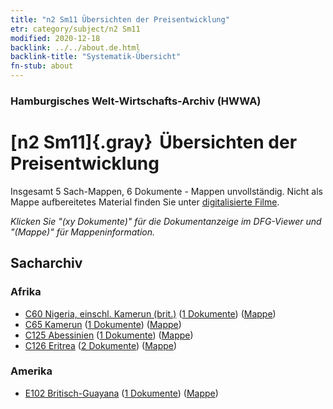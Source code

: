 ```yaml
---
title: "n2 Sm11 Übersichten der Preisentwicklung"
etr: category/subject/n2 Sm11
modified: 2020-12-18
backlink: ../../about.de.html
backlink-title: "Systematik-Übersicht"
fn-stub: about
---
```


### Hamburgisches Welt-Wirtschafts-Archiv (HWWA)
# [n2 Sm11]{.gray}&#8201; Übersichten der Preisentwicklung&#160; 




Insgesamt 5 Sach-Mappen, 6 Dokumente - Mappen unvollständig.
Nicht als Mappe aufbereitetes Material finden Sie unter [digitalisierte Filme](/film/h1_sh).

_Klicken Sie "(xy Dokumente)" für die Dokumentanzeige im DFG-Viewer und "(Mappe)" für Mappeninformation._

## Sacharchiv




### Afrika

- [C60 Nigeria, einschl. Kamerun (brit.)](../../../geo/about.de.html#C60) (<a href="https://dfg-viewer.de/show/?tx_dlf[id]=https://pm20.zbw.eu/mets/sh/1414xx/141409/1631xx/163126/public.mets.de.xml" target="_blank">1 Dokumente</a>) ([Mappe](http://purl.org/pressemappe20/folder/sh/141409,163126))
- [C65 Kamerun](../../../geo/about.de.html#C65) (<a href="https://dfg-viewer.de/show/?tx_dlf[id]=https://pm20.zbw.eu/mets/sh/1414xx/141410/1631xx/163126/public.mets.de.xml" target="_blank">1 Dokumente</a>) ([Mappe](http://purl.org/pressemappe20/folder/sh/141410,163126))
- [C125 Abessinien](../../../geo/about.de.html#C125) (<a href="https://dfg-viewer.de/show/?tx_dlf[id]=https://pm20.zbw.eu/mets/sh/1414xx/141482/1631xx/163126/public.mets.de.xml" target="_blank">1 Dokumente</a>) ([Mappe](http://purl.org/pressemappe20/folder/sh/141482,163126))
- [C126 Eritrea](../../../geo/about.de.html#C126) (<a href="https://dfg-viewer.de/show/?tx_dlf[id]=https://pm20.zbw.eu/mets/sh/1414xx/141483/1631xx/163126/public.mets.de.xml" target="_blank">2 Dokumente</a>) ([Mappe](http://purl.org/pressemappe20/folder/sh/141483,163126))

### Amerika

- [E102 Britisch-Guayana](../../../geo/about.de.html#E102) (<a href="https://dfg-viewer.de/show/?tx_dlf[id]=https://pm20.zbw.eu/mets/sh/1417xx/141700/1631xx/163126/public.mets.de.xml" target="_blank">1 Dokumente</a>) ([Mappe](http://purl.org/pressemappe20/folder/sh/141700,163126))


